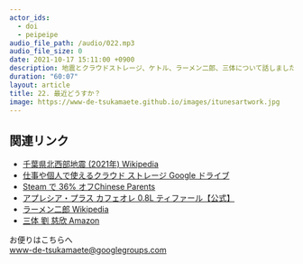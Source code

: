 ```yaml
---
actor_ids:
  - doi
  - peipeipe
audio_file_path: /audio/022.mp3
audio_file_size: 0
date: 2021-10-17 15:11:00 +0900
description: 地震とクラウドストレージ、ケトル、ラーメン二郎、三体について話しました。
duration: "60:07"
layout: article
title: 22. 最近どうすか？
image: https://www-de-tsukamaete.github.io/images/itunesartwork.jpg
---
```



## 関連リンク
- [千葉県北西部地震 (2021年) Wikipedia](https://ja.wikipedia.org/wiki/%E5%8D%83%E8%91%89%E7%9C%8C%E5%8C%97%E8%A5%BF%E9%83%A8%E5%9C%B0%E9%9C%87_(2021%E5%B9%B4))
- [仕事や個人で使えるクラウド ストレージ  Google ドライブ](https://www.google.com/intl/ja_ALL/drive/)
- [Steam で 36% オフChinese Parents](https://store.steampowered.com/app/736190/Chinese_Parents/)
- [アプレシア・プラス カフェオレ 0.8L  ティファール【公式】](https://www.t-fal.co.jp/products/kettles/lightweight/aprecia_plus_cafe630/)
- [ラーメン二郎  Wikipedia](https://ja.wikipedia.org/wiki/%E3%83%A9%E3%83%BC%E3%83%A1%E3%83%B3%E4%BA%8C%E9%83%8E)
- [三体  劉 慈欣 Amazon](https://www.amazon.co.jp/dp/B07TS9XTSD)

お便りはこちらへ<br/>
www-de-tsukamaete@googlegroups.com